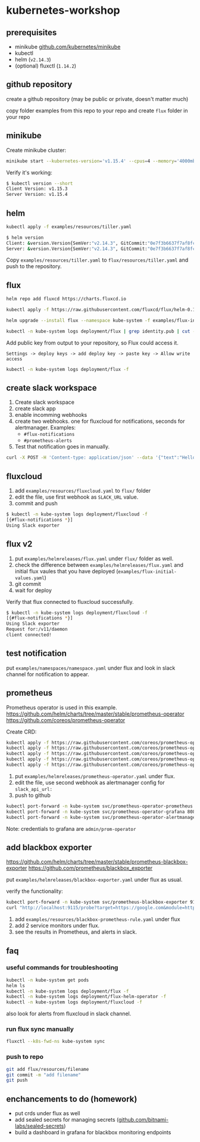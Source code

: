 # kubernetes-workshop

## prerequisites

- minikube [github.com/kubernetes/minikube](https://github.com/kubernetes/minikube)
- kubectl
- helm (`v2.14.3`)
- (optional) fluxctl (`1.14.2`)

## github repository

create a github repository (may be public or private, doesn't matter much)

copy folder examples from this repo to your repo and create `flux` folder in your repo

## minikube

Create minikube cluster:

```bash
minikube start --kubernetes-version='v1.15.4' --cpus=4 --memory='4000mb'
```

Verify it's working:

```bash
$ kubectl version --short
Client Version: v1.15.3
Server Version: v1.15.4
```

## helm

<!-- not run, just explain -->
<!-- helm init -o yaml > examples/resources/tiller.yaml -->

```bash
kubectl apply -f examples/resources/tiller.yaml
```

```bash
$ helm version
Client: &version.Version{SemVer:"v2.14.3", GitCommit:"0e7f3b6637f7af8fcfddb3d2941fcc7cbebb0085", GitTreeState:"clean"}
Server: &version.Version{SemVer:"v2.14.3", GitCommit:"0e7f3b6637f7af8fcfddb3d2941fcc7cbebb0085", GitTreeState:"clean"}
```

Copy `examples/resources/tiller.yaml` to `flux/resources/tiller.yaml` and push to the repository.

## flux

```bash
helm repo add fluxcd https://charts.fluxcd.io
```

```bash
kubectl apply -f https://raw.githubusercontent.com/fluxcd/flux/helm-0.10.1/deploy-helm/flux-helm-release-crd.yaml
```

```bash
helm upgrade --install flux --namespace kube-system -f examples/flux-initial-values.yaml --version 0.14.1 fluxcd/flux
```

```bash
kubectl -n kube-system logs deployment/flux | grep identity.pub | cut -d '"' -f2
```

Add public key from output to your repository, so Flux could access it.

`Settings -> deploy keys -> add deploy key -> paste key -> Allow write access`

```bash
kubectl -n kube-system logs deployment/flux -f
```

## create slack workspace

1. Create slack workspace
2. create slack app
3. enable incomming webhooks
4. create two webhooks. one for fluxcloud for notifications, seconds for alertmanager. Examples:
    - `#flux-notifications`
    - `#prometheus-alerts`
5. Test that notification goes in manually.

```bash
curl -X POST -H 'Content-type: application/json' --data '{"text":"Hello, World!"}' https://hooks.slack.com/services/168LQL5B/BNKL9DVK3/ox6scsG54TATsxc2LZ90SuUt
```

## fluxcloud

1. add `examples/resources/fluxcloud.yaml` to `flux/` folder
2. edit the file, use first webhook as `SLACK_URL` value.
3. commit and push

```bash
$ kubectl -n kube-system logs deployment/fluxcloud -f
[{#flux-notifications *}]
Using Slack exporter
```

## flux v2

1. put `examples/helmreleases/flux.yaml` under `flux/` folder as well.
2. check the difference between `examples/helmreleases/flux.yaml` and initial flux vaules that you have deployed (`examples/flux-initial-values.yaml`)
3. git commit
4. wait for deploy

Verify that flux connected to fluxcloud successfully.

```bash
$ kubectl -n kube-system logs deployment/fluxcloud -f
[{#flux-notifications *}]
Using Slack exporter
Request for:/v11/daemon
client connected!
```

## test notification

put `examples/namespaces/namespace.yaml` under flux and look in slack channel for notification to appear.

## prometheus

Prometheus operator is used in this example.
https://github.com/helm/charts/tree/master/stable/prometheus-operator
https://github.com/coreos/prometheus-operator

Create CRD:

```bash
kubectl apply -f https://raw.githubusercontent.com/coreos/prometheus-operator/v0.32.0/example/prometheus-operator-crd/alertmanager.crd.yaml
kubectl apply -f https://raw.githubusercontent.com/coreos/prometheus-operator/v0.32.0/example/prometheus-operator-crd/prometheus.crd.yaml
kubectl apply -f https://raw.githubusercontent.com/coreos/prometheus-operator/v0.32.0/example/prometheus-operator-crd/prometheusrule.crd.yaml
kubectl apply -f https://raw.githubusercontent.com/coreos/prometheus-operator/v0.32.0/example/prometheus-operator-crd/servicemonitor.crd.yaml
kubectl apply -f https://raw.githubusercontent.com/coreos/prometheus-operator/v0.32.0/example/prometheus-operator-crd/podmonitor.crd.yaml
```

1. put `examples/helmreleases/prometheus-operator.yaml` under flux.
2. edit the file, use second webhook as alertmanager config for `slack_api_url:`
3. push to github

```bash
kubectl port-forward -n kube-system svc/prometheus-operator-prometheus 9090:9090
kubectl port-forward -n kube-system svc/prometheus-operator-grafana 8080:80
kubectl port-forward -n kube-system svc/prometheus-operator-alertmanager 9093:9093
```

Note: credentials to grafana are `admin/prom-operator`

## add blackbox exporter

https://github.com/helm/charts/tree/master/stable/prometheus-blackbox-exporter
https://github.com/prometheus/blackbox_exporter

put `examples/helmreleases/blackbox-exporter.yaml` under flux as usual.

verify the functionality:

```bash
kubectl port-forward -n kube-system svc/prometheus-blackbox-exporter 9115:9115
curl "http://localhost:9115/probe?target=https://google.com&module=http_2xx"
```

1. add `examples/resources/blackbox-prometheus-rule.yaml` under flux
2. add 2 service monitors under flux.
3. see the results in Prometheus, and alerts in slack.

## faq

### useful commands for troubleshooting

```bash
kubectl -n kube-system get pods
helm ls
kubectl -n kube-system logs deployment/flux -f
kubectl -n kube-system logs deployment/flux-helm-operator -f
kubectl -n kube-system logs deployment/fluxcloud -f
```

also look for alerts from fluxcloud in slack channel.

### run flux sync manually

```bash
fluxctl --k8s-fwd-ns kube-system sync
```

### push to repo

```bash
git add flux/resources/filename
git commit -m "add filename"
git push
```

## enchancements to do (homework)

- put crds under flux as well
- add sealed secrets for managing secrets ([github.com/bitnami-labs/sealed-secrets](https://github.com/bitnami-labs/sealed-secrets))
- build a dashboard in grafana for blackbox monitoring endpoints
